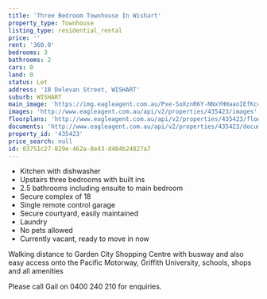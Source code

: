 ```yaml
---
title: 'Three Bedroom Townhouse In Wishart'
property_type: Townhouse
listing_type: residential_rental
price: ''
rent: '360.0'
bedrooms: 3
bathrooms: 2
cars: 0
land: 0
status: Let
address: '18 Delevan Street, WISHART'
suburb: WISHART
main_image: 'https://img.eagleagent.com.au/Pxe-SoXznRKY-NNxYHHaaoIEfKc=/1280x854/smart/https://s3-us-west-2.amazonaws.com/eagleagent-orig/images/6824331/403589839-image-M.jpg'
images: 'http://www.eagleagent.com.au/api/v2/properties/435423/images'
floorplans: 'http://www.eagleagent.com.au/api/v2/properties/435423/floorplans'
documents: 'http://www.eagleagent.com.au/api/v2/properties/435423/documents'
property_id: '435423'
price_search: null
id: 03751c27-829e-462a-8e43-d484b24827a7
---
```

- Kitchen with dishwasher
- Upstairs three bedrooms with built ins
- 2.5 bathrooms including ensuite to main bedroom
- Secure complex of 18
- Single remote control garage
- Secure courtyard, easily maintained
- Laundry
- No pets allowed
- Currently vacant, ready to move in now

Walking distance to Garden City Shopping Centre with busway and also easy access onto the Pacific Motorway, Griffith University, schools, shops and all amenities

Please call Gail on 0400 240 210 for enquiries.